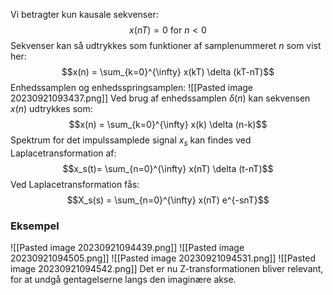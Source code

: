 Vi betragter kun kausale sekvenser:
$$x(nT) = 0 \text{    for } n\lt 0$$
Sekvenser kan så udtrykkes som funktioner af samplenummeret $n$ som vist her:
$$x(n) = \sum_{k=0}^{\infty} x(kT) \delta (kT-nT)$$
Enhedssamplen og enhedsspringsamplen:
![[Pasted image 20230921093437.png]]
Ved brug af enhedssamplen $\delta(n)$ kan sekvensen $x(n)$ udtrykkes som:
$$x(n) = \sum_{k=0}^{\infty} x(k) \delta (n-k)$$
Spektrum for det impulssamplede signal $x_s$ kan findes ved Laplacetransformation af:
$$x_s(t)= \sum_{n=0}^{\infty} x(nT) \delta (t-nT)$$
Ved Laplacetransformation fås:
$$X_s(s) = \sum_{n=0}^{\infty} x(nT) e^{-snT}$$
### Eksempel
![[Pasted image 20230921094439.png]]
![[Pasted image 20230921094505.png]]
![[Pasted image 20230921094531.png]]
![[Pasted image 20230921094542.png]]
Det er nu Z-transformationen bliver relevant, for at undgå gentagelserne langs den imaginære akse.
